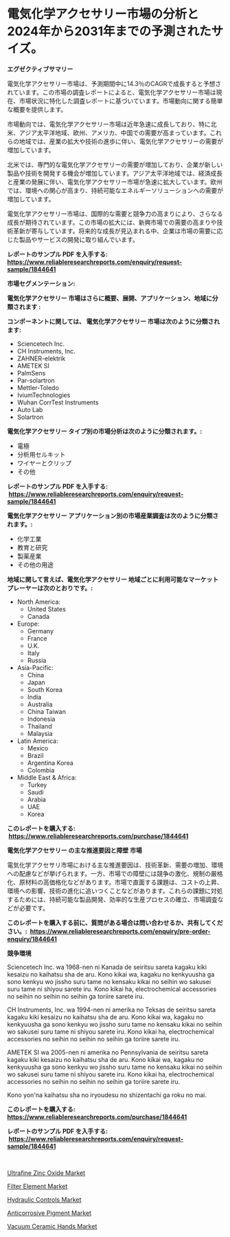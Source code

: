 <p><h1>電気化学アクセサリー市場の分析と2024年から2031年までの予測されたサイズ。</h1></p><p><strong>エグゼクティブサマリー</strong></p>
<p><p>電気化学アクセサリー市場は、予測期間中に14.3％のCAGRで成長すると予想されています。この市場の調査レポートによると、電気化学アクセサリー市場は現在、市場状況に特化した調査レポートに基づいています。市場動向に関する簡単な概要を提供します。</p><p>市場動向では、電気化学アクセサリー市場は近年急速に成長しており、特に北米、アジア太平洋地域、欧州、アメリカ、中国での需要が高まっています。これらの地域では、産業の拡大や技術の進歩に伴い、電気化学アクセサリーの需要が増加しています。</p><p>北米では、専門的な電気化学アクセサリーの需要が増加しており、企業が新しい製品や技術を開発する機会が増加しています。アジア太平洋地域では、経済成長と産業の発展に伴い、電気化学アクセサリー市場が急速に拡大しています。欧州では、環境への関心が高まり、持続可能なエネルギーソリューションへの需要が増加しています。</p><p>電気化学アクセサリー市場は、国際的な需要と競争力の高まりにより、さらなる成長が期待されています。この市場の拡大には、新興市場での需要の高まりや技術革新が寄与しています。将来的な成長が見込まれる中、企業は市場の需要に応じた製品やサービスの開発に取り組んでいます。</p></p>
<p><strong>レポートのサンプル PDF を入手する: <a href="https://www.reliableresearchreports.com/enquiry/request-sample/1844641">https://www.reliableresearchreports.com/enquiry/request-sample/1844641</a></strong></p>
<p><strong>市場セグメンテーション:</strong></p>
<p><strong> 電気化学アクセサリー 市場はさらに概要、展開、アプリケーション、地域に分類されます :</strong></p>
<p><strong>コンポーネントに関しては、 電気化学アクセサリー 市場は次のように分類されます: &nbsp;</strong></p>
<p><ul><li>Sciencetech Inc.</li><li>CH Instruments, Inc.</li><li>ZAHNER-elektrik</li><li>AMETEK SI</li><li>PalmSens</li><li>Par-solartron</li><li>Mettler-Toledo</li><li>IviumTechnologies</li><li>Wuhan CorrTest Instruments</li><li>Auto Lab</li><li>Solartron</li></ul></p>
<p><strong> 電気化学アクセサリー タイプ別の市場分析は次のように分類されます。:</strong></p>
<p><ul><li>電極</li><li>分析用セルキット</li><li>ワイヤーとクリップ</li><li>その他</li></ul></p>
<p><strong>レポートのサンプル PDF を入手する: &nbsp;<a href="https://www.reliableresearchreports.com/enquiry/request-sample/1844641">https://www.reliableresearchreports.com/enquiry/request-sample/1844641</a></strong></p>
<p><strong> 電気化学アクセサリー アプリケーション別の市場産業調査は次のように分類されます。:</strong></p>
<p><ul><li>化学工業</li><li>教育と研究</li><li>製薬産業</li><li>その他の用途</li></ul></p>
<p><strong>地域に関して言えば、電気化学アクセサリー 地域ごとに利用可能なマーケットプレーヤーは次のとおりです。:</strong></p>
<p><ul>
    <li>
        North America:
        <ul>
            <li>United States</li>
            <li>Canada</li>
        </ul>
    </li>
    <li>
        Europe:
        <ul>
            <li>Germany</li>
            <li>France</li>
            <li>U.K.</li>
            <li>Italy</li>
            <li>Russia</li>
        </ul>
    </li>
    <li>
        Asia-Pacific:
        <ul>
            <li>China</li>
            <li>Japan</li>
            <li>South Korea</li>
            <li>India</li>
            <li>Australia</li>
            <li>China Taiwan</li>
            <li>Indonesia</li>
            <li>Thailand</li>
            <li>Malaysia</li>
        </ul>
    </li>
    <li>
        Latin America:
        <ul>
            <li>Mexico</li>
            <li>Brazil</li>
            <li>Argentina Korea</li>
            <li>Colombia</li>
        </ul>
    </li>
    <li>
        Middle East & Africa:
        <ul>
            <li>Turkey</li>
            <li>Saudi</li>
            <li>Arabia</li>
            <li>UAE</li>
            <li>Korea</li>
        </ul>
    </li>
    </ul></p>
<p><strong>このレポートを購入する: &nbsp;<a href="https://www.reliableresearchreports.com/purchase/1844641">https://www.reliableresearchreports.com/purchase/1844641</a></strong></p>
<p><strong>電気化学アクセサリー の主な推進要因と障壁 市場</strong></p>
<p><p>電気化学アクセサリ市場における主な推進要因は、技術革新、需要の増加、環境への配慮などが挙げられます。一方、市場での障壁には競争の激化、規制の厳格化、原材料の高価格化などがあります。市場で直面する課題は、コストの上昇、環境への影響、技術の進化に追いつくことなどがあります。これらの課題に対処するためには、持続可能な製品開発、効率的な生産プロセスの確立、市場調査などが必要です。</p></p>
<p><strong>このレポートを購入する前に、質問がある場合は問い合わせるか、共有してください。:&nbsp; <a href="https://www.reliableresearchreports.com/enquiry/pre-order-enquiry/1844641">https://www.reliableresearchreports.com/enquiry/pre-order-enquiry/1844641</a></strong></p>
<p><strong>競争環境</strong></p>
<p><p>Sciencetech Inc. wa 1968-nen ni Kanada de seiritsu sareta kagaku kiki kesaizu no kaihatsu sha de aru. Kono kikai wa, kagaku no kenkyuusha ga sono kenkyu wo jissho suru tame no kensaku kikai no seihin wo sakusei suru tame ni shiyou sarete iru. Kono kikai ha, electrochemical accessories no seihin no seihin no seihin ga toriire sarete iru.</p><p>CH Instruments, Inc. wa 1994-nen ni amerika no Teksas de seiritsu sareta kagaku kiki kesaizu no kaihatsu sha de aru. Kono kikai wa, kagaku no kenkyuusha ga sono kenkyu wo jissho suru tame no kensaku kikai no seihin wo sakusei suru tame ni shiyou sarete iru. Kono kikai ha, electrochemical accessories no seihin no seihin no seihin ga toriire sarete iru.</p><p>AMETEK SI wa 2005-nen ni amerika no Pennsylvania de seiritsu sareta kagaku kiki kesaizu no kaihatsu sha de aru. Kono kikai wa, kagaku no kenkyuusha ga sono kenkyu wo jissho suru tame no kensaku kikai no seihin wo sakusei suru tame ni shiyou sarete iru. Kono kikai ha, electrochemical accessories no seihin no seihin no seihin ga toriire sarete iru.</p><p>Kono yon'na kaihatsu sha no iryoudesu no shizentachi ga roku no mai.</p></p>
<p><strong>このレポートを購入する: &nbsp; <a href="https://www.reliableresearchreports.com/purchase/1844641">https://www.reliableresearchreports.com/purchase/1844641</a></strong></p>
<p><strong>レポートのサンプル PDF を入手する: &nbsp;<a href="https://www.reliableresearchreports.com/enquiry/request-sample/1844641">https://www.reliableresearchreports.com/enquiry/request-sample/1844641</a></strong><strong></strong></p>
<p>&nbsp;</p>
<p><p><a href="https://view.publitas.com/reportprime-1/ultrafine-zinc-oxide-market-dynamics-2024-2031-also-about-its-market-trends-projections-and-opportunities/">Ultrafine Zinc Oxide Market</a></p><p><a href="https://sore-arch-6db.notion.site/Filter-Element-Market-Size-Growth-and-Forecast-from-2024-2031-f79a523d972e4213bdb8401431af4055">Filter Element Market</a></p><p><a href="https://confirmed-shield-e13.notion.site/Global-Hydraulic-Controls-Market-Size-and-Market-Trends-Insights-and-Projections-from-2024-to-2031-a52bf50182b04b2ab1e6c28498001d1a">Hydraulic Controls Market</a></p><p><a href="https://view.publitas.com/reportprime-1/anticorrosive-pigment-market-offer-valuable-insights-into-market-size-market-share-market-trends-and-projections-spanning-from-2024-to-2031/">Anticorrosive Pigment Market</a></p><p><a href="https://github.com/Sherrillcrooksxa8i18ucf2m/Market-Research-Report-List-1/blob/main/vacuum-ceramic-hands-market.md">Vacuum Ceramic Hands Market</a></p></p>